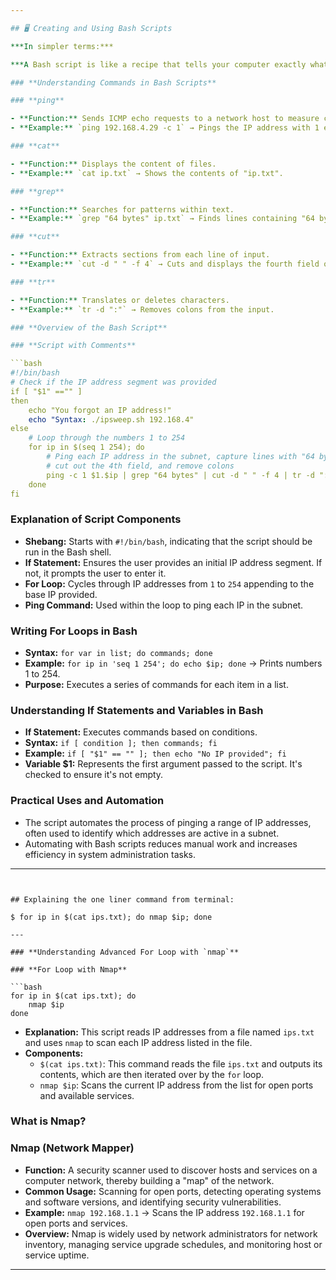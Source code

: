 ```yaml
---

## 🖥 Creating and Using Bash Scripts

***In simpler terms:***

***A Bash script is like a recipe that tells your computer exactly what steps to follow to accomplish a task. It automates repetitive tasks, making them faster and more error-free.***

### **Understanding Commands in Bash Scripts**

### **ping**

- **Function:** Sends ICMP echo requests to a network host to measure connectivity.
- **Example:** `ping 192.168.4.29 -c 1` → Pings the IP address with 1 echo request.

### **cat**

- **Function:** Displays the content of files.
- **Example:** `cat ip.txt` → Shows the contents of "ip.txt".

### **grep**

- **Function:** Searches for patterns within text.
- **Example:** `grep "64 bytes" ip.txt` → Finds lines containing "64 bytes" in "ip.txt".

### **cut**

- **Function:** Extracts sections from each line of input.
- **Example:** `cut -d " " -f 4` → Cuts and displays the fourth field of each line.

### **tr**

- **Function:** Translates or deletes characters.
- **Example:** `tr -d ":"` → Removes colons from the input.

### **Overview of the Bash Script**

### **Script with Comments**

```bash
#!/bin/bash
# Check if the IP address segment was provided
if [ "$1" =="" ]
then
    echo "You forgot an IP address!"
    echo "Syntax: ./ipsweep.sh 192.168.4"
else
    # Loop through the numbers 1 to 254
    for ip in $(seq 1 254); do
        # Ping each IP address in the subnet, capture lines with "64 bytes",
        # cut out the 4th field, and remove colons
        ping -c 1 $1.$ip | grep "64 bytes" | cut -d " " -f 4 | tr -d ":"
    done
fi

```

### **Explanation of Script Components**

- **Shebang:** Starts with `#!/bin/bash`, indicating that the script should be run in the Bash shell.
- **If Statement:** Ensures the user provides an initial IP address segment. If not, it prompts the user to enter it.
- **For Loop:** Cycles through IP addresses from `1` to `254` appending to the base IP provided.
- **Ping Command:** Used within the loop to ping each IP in the subnet.

### **Writing For Loops in Bash**

- **Syntax:** `for var in list; do commands; done`
- **Example:** `for ip in 'seq 1 254'; do echo $ip; done` → Prints numbers 1 to 254.
- **Purpose:** Executes a series of commands for each item in a list.

### **Understanding If Statements and Variables in Bash**

- **If Statement:** Executes commands based on conditions.
- **Syntax:** `if [ condition ]; then commands; fi`
- **Example:** `if [ "$1" == "" ]; then echo "No IP provided"; fi`
- **Variable $1:** Represents the first argument passed to the script. It's checked to ensure it's not empty.

### **Practical Uses and Automation**

- The script automates the process of pinging a range of IP addresses, often used to identify which addresses are active in a subnet.
- Automating with Bash scripts reduces manual work and increases efficiency in system administration tasks.

---
```


## Explaining the one liner command from terminal:

$ for ip in $(cat ips.txt); do nmap $ip; done

---

### **Understanding Advanced For Loop with `nmap`**

### **For Loop with Nmap**

```bash
for ip in $(cat ips.txt); do
    nmap $ip
done

```

- **Explanation:** This script reads IP addresses from a file named `ips.txt` and uses `nmap` to scan each IP address listed in the file.
- **Components:**
    - `$(cat ips.txt)`: This command reads the file `ips.txt` and outputs its contents, which are then iterated over by the `for` loop.
    - `nmap $ip`: Scans the current IP address from the list for open ports and available services.

### **What is Nmap?**

### **Nmap (Network Mapper)**

- **Function:** A security scanner used to discover hosts and services on a computer network, thereby building a "map" of the network.
- **Common Usage:** Scanning for open ports, detecting operating systems and software versions, and identifying security vulnerabilities.
- **Example:** `nmap 192.168.1.1` → Scans the IP address `192.168.1.1` for open ports and services.
- **Overview:** Nmap is widely used by network administrators for network inventory, managing service upgrade schedules, and monitoring host or service uptime.

---